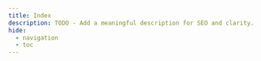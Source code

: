 ```yaml
---
title: Index
description: TODO - Add a meaningful description for SEO and clarity.
hide:
  - navigation
  - toc
---
```

